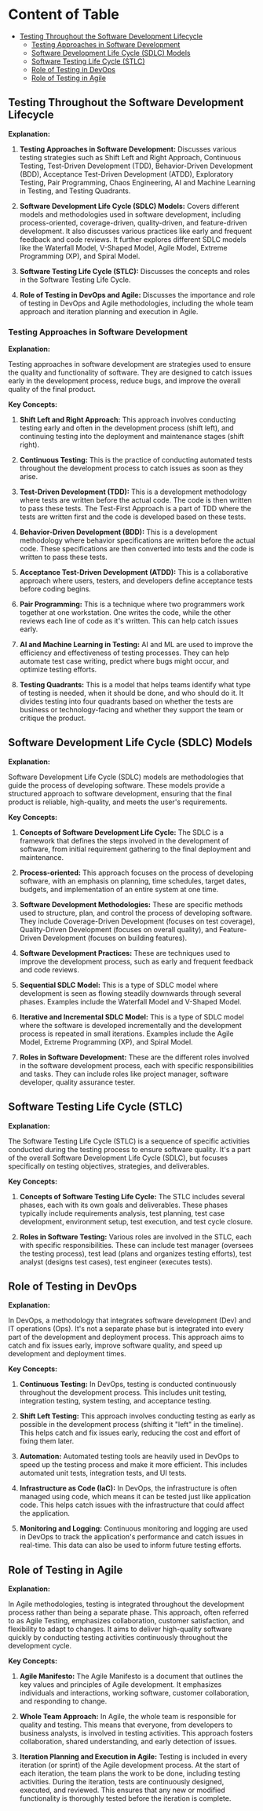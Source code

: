# Content of Table

- [Testing Throughout the Software Development Lifecycle](#testing-throughout-the-software-development-lifecycle)
  - [Testing Approaches in Software Development](#testing-approaches-in-software-development)
  - [Software Development Life Cycle (SDLC) Models](#software-development-life-cycle-sdlc-models)
  - [Software Testing Life Cycle (STLC)](#software-testing-life-cycle-stlc)
  - [Role of Testing in DevOps](#role-of-testing-in-devops)
  - [Role of Testing in Agile](#role-of-testing-in-agile)

## Testing Throughout the Software Development Lifecycle

**Explanation:**

1. **Testing Approaches in Software Development:** Discusses various testing strategies such as Shift Left and Right Approach, Continuous Testing, Test-Driven Development (TDD), Behavior-Driven Development (BDD), Acceptance Test-Driven Development (ATDD), Exploratory Testing, Pair Programming, Chaos Engineering, AI and Machine Learning in Testing, and Testing Quadrants.

2. **Software Development Life Cycle (SDLC) Models:** Covers different models and methodologies used in software development, including process-oriented, coverage-driven, quality-driven, and feature-driven development. It also discusses various practices like early and frequent feedback and code reviews. It further explores different SDLC models like the Waterfall Model, V-Shaped Model, Agile Model, Extreme Programming (XP), and Spiral Model.

3. **Software Testing Life Cycle (STLC):** Discusses the concepts and roles in the Software Testing Life Cycle.

4. **Role of Testing in DevOps and Agile:** Discusses the importance and role of testing in DevOps and Agile methodologies, including the whole team approach and iteration planning and execution in Agile.

### Testing Approaches in Software Development

**Explanation:**

Testing approaches in software development are strategies used to ensure the quality and functionality of software. They are designed to catch issues early in the development process, reduce bugs, and improve the overall quality of the final product.

**Key Concepts:**

1. **Shift Left and Right Approach:** This approach involves conducting testing early and often in the development process (shift left), and continuing testing into the deployment and maintenance stages (shift right).

2. **Continuous Testing:** This is the practice of conducting automated tests throughout the development process to catch issues as soon as they arise.

3. **Test-Driven Development (TDD):** This is a development methodology where tests are written before the actual code. The code is then written to pass these tests. The Test-First Approach is a part of TDD where the tests are written first and the code is developed based on these tests.

4. **Behavior-Driven Development (BDD):** This is a development methodology where behavior specifications are written before the actual code. These specifications are then converted into tests and the code is written to pass these tests.

5. **Acceptance Test-Driven Development (ATDD):** This is a collaborative approach where users, testers, and developers define acceptance tests before coding begins.

6. **Pair Programming:** This is a technique where two programmers work together at one workstation. One writes the code, while the other reviews each line of code as it's written. This can help catch issues early.

7. **AI and Machine Learning in Testing:** AI and ML are used to improve the efficiency and effectiveness of testing processes. They can help automate test case writing, predict where bugs might occur, and optimize testing efforts.

8. **Testing Quadrants:** This is a model that helps teams identify what type of testing is needed, when it should be done, and who should do it. It divides testing into four quadrants based on whether the tests are business or technology-facing and whether they support the team or critique the product.

## Software Development Life Cycle (SDLC) Models

**Explanation:**

Software Development Life Cycle (SDLC) models are methodologies that guide the process of developing software. These models provide a structured approach to software development, ensuring that the final product is reliable, high-quality, and meets the user's requirements.

**Key Concepts:**

1. **Concepts of Software Development Life Cycle:** The SDLC is a framework that defines the steps involved in the development of software, from initial requirement gathering to the final deployment and maintenance.

2. **Process-oriented:** This approach focuses on the process of developing software, with an emphasis on planning, time schedules, target dates, budgets, and implementation of an entire system at one time.

3. **Software Development Methodologies:** These are specific methods used to structure, plan, and control the process of developing software. They include Coverage-Driven Development (focuses on test coverage), Quality-Driven Development (focuses on overall quality), and Feature-Driven Development (focuses on building features).

4. **Software Development Practices:** These are techniques used to improve the development process, such as early and frequent feedback and code reviews.

5. **Sequential SDLC Model:** This is a type of SDLC model where development is seen as flowing steadily downwards through several phases. Examples include the Waterfall Model and V-Shaped Model.

6. **Iterative and Incremental SDLC Model:** This is a type of SDLC model where the software is developed incrementally and the development process is repeated in small iterations. Examples include the Agile Model, Extreme Programming (XP), and Spiral Model.

7. **Roles in Software Development:** These are the different roles involved in the software development process, each with specific responsibilities and tasks. They can include roles like project manager, software developer, quality assurance tester.

## Software Testing Life Cycle (STLC)

**Explanation:**

The Software Testing Life Cycle (STLC) is a sequence of specific activities conducted during the testing process to ensure software quality. It's a part of the overall Software Development Life Cycle (SDLC), but focuses specifically on testing objectives, strategies, and deliverables.

**Key Concepts:**

1. **Concepts of Software Testing Life Cycle:** The STLC includes several phases, each with its own goals and deliverables. These phases typically include requirements analysis, test planning, test case development, environment setup, test execution, and test cycle closure.

2. **Roles in Software Testing:** Various roles are involved in the STLC, each with specific responsibilities. These can include test manager (oversees the testing process), test lead (plans and organizes testing efforts), test analyst (designs test cases), test engineer (executes tests).

## Role of Testing in DevOps

**Explanation:**

In DevOps, a methodology that integrates software development (Dev) and IT operations (Ops). It's not a separate phase but is integrated into every part of the development and deployment process. This approach aims to catch and fix issues early, improve software quality, and speed up development and deployment times.

**Key Concepts:**

1. **Continuous Testing:** In DevOps, testing is conducted continuously throughout the development process. This includes unit testing, integration testing, system testing, and acceptance testing.

2. **Shift Left Testing:** This approach involves conducting testing as early as possible in the development process (shifting it "left" in the timeline). This helps catch and fix issues early, reducing the cost and effort of fixing them later.

3. **Automation:** Automated testing tools are heavily used in DevOps to speed up the testing process and make it more efficient. This includes automated unit tests, integration tests, and UI tests.

4. **Infrastructure as Code (IaC):** In DevOps, the infrastructure is often managed using code, which means it can be tested just like application code. This helps catch issues with the infrastructure that could affect the application.

5. **Monitoring and Logging:** Continuous monitoring and logging are used in DevOps to track the application's performance and catch issues in real-time. This data can also be used to inform future testing efforts.

## Role of Testing in Agile

**Explanation:**

In Agile methodologies, testing is integrated throughout the development process rather than being a separate phase. This approach, often referred to as Agile Testing, emphasizes collaboration, customer satisfaction, and flexibility to adapt to changes. It aims to deliver high-quality software quickly by conducting testing activities continuously throughout the development cycle.

**Key Concepts:**

1. **Agile Manifesto:** The Agile Manifesto is a document that outlines the key values and principles of Agile development. It emphasizes individuals and interactions, working software, customer collaboration, and responding to change.

2. **Whole Team Approach:** In Agile, the whole team is responsible for quality and testing. This means that everyone, from developers to business analysts, is involved in testing activities. This approach fosters collaboration, shared understanding, and early detection of issues.

3. **Iteration Planning and Execution in Agile:** Testing is included in every iteration (or sprint) of the Agile development process. At the start of each iteration, the team plans the work to be done, including testing activities. During the iteration, tests are continuously designed, executed, and reviewed. This ensures that any new or modified functionality is thoroughly tested before the iteration is complete.